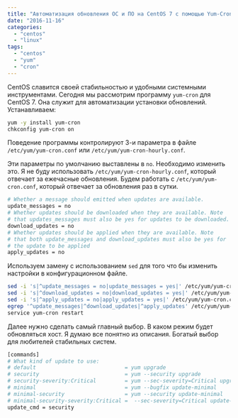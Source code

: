 ```yaml
---
title: "Автоматизация обновления ОС и ПО на CentOS 7 с помощью Yum-Cron"
date: "2016-11-16"
categories: 
  - "centos"
  - "linux"
tags: 
  - "centos"
  - "yum"
  - "cron"
---
```


<!--more-->

CentOS славится своей стабильностью и удобными системными инструментами. Сегодня мы рассмотрим программу `yum-cron` для CentOS 7.
Она служит для автоматизации установки обновлений. Устанавливаем:

```bash
yum -y install yum-cron
chkconfig yum-cron on

```

Поведение программы контролируют 3-и параметра в файле `/etc/yum/yum-cron.conf` или `/etc/yum/yum-cron-hourly.conf`. 

Эти параметры по умолчанию выставлены в `no`. Необходимо изменить это. Я не буду использовать `/etc/yum/yum-cron-hourly.conf`, который отвечает за ежечасные обновления. Будем работать с `/etc/yum/yum-cron.conf`, который отвечает за обновления раз в сутки.

```bash
# Whether a message should emitted when updates are available.
update_messages = no
# Whether updates should be downloaded when they are available. Note
# that updates_messages must also be yes for updates to be downloaded.
download_updates = no
# Whether updates should be applied when they are available. Note
# that both update_messages and download_updates must also be yes for
# the update to be applied
apply_updates = no

```

Используем замену с использованием `sed` для того что бы изменить настройки в конфигурационном файле.

```bash
sed -i 's|^update_messages = no|update_messages = yes|' /etc/yum/yum-cron.conf
sed -i 's|^download_updates = no|download_updates = yes|' /etc/yum/yum-cron.conf
sed -i 's|^apply_updates = no|apply_updates = yes|' /etc/yum/yum-cron.conf
egrep '^update_messages|^download_updates|^apply_updates' /etc/yum/yum-cron.conf
service yum-cron restart
```

Далее нужно сделать самый главный выбор. В каком режим будет обновляться хост. Я думаю все понятно из описания. Богатый выбор для любителей стабильных систем.

```bash
[commands]
# What kind of update to use:
# default                            = yum upgrade
# security                           = yum --security upgrade
# security-severity:Critical         = yum --sec-severity=Critical upgrade
# minimal                            = yum --bugfix update-minimal
# minimal-security                   = yum --security update-minimal
# minimal-security-severity:Critical =  --sec-severity=Critical update-minimal
update_cmd = security

```
